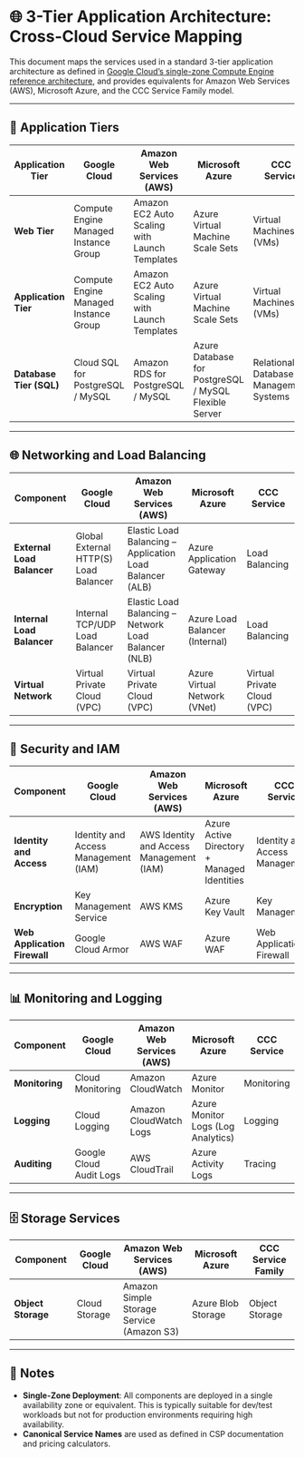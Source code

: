 # 🌐 3-Tier Application Architecture: Cross-Cloud Service Mapping

This document maps the services used in a standard 3-tier application architecture as defined in [Google Cloud’s single-zone Compute Engine reference architecture](https://cloud.google.com/architecture/single-zone-deployment-compute-engine), and provides equivalents for Amazon Web Services (AWS), Microsoft Azure, and the CCC Service Family model.

---

## 🧱 Application Tiers

| **Application Tier**    | **Google Cloud**                      | **Amazon Web Services (AWS)**                 | **Microsoft Azure**                                   | **CCC Service**                        |
| ----------------------- | ------------------------------------- | --------------------------------------------- | ----------------------------------------------------- | -------------------------------------- |
| **Web Tier**            | Compute Engine Managed Instance Group | Amazon EC2 Auto Scaling with Launch Templates | Azure Virtual Machine Scale Sets                      | Virtual Machines (VMs)                 |
| **Application Tier**    | Compute Engine Managed Instance Group | Amazon EC2 Auto Scaling with Launch Templates | Azure Virtual Machine Scale Sets                      | Virtual Machines (VMs)                 |
| **Database Tier (SQL)** | Cloud SQL for PostgreSQL / MySQL      | Amazon RDS for PostgreSQL / MySQL             | Azure Database for PostgreSQL / MySQL Flexible Server | Relational Database Management Systems |

---

## 🌐 Networking and Load Balancing

| **Component**              | **Google Cloud**                      | **Amazon Web Services (AWS)**                            | **Microsoft Azure**            | **CCC Service**             |
| -------------------------- | ------------------------------------- | -------------------------------------------------------- | ------------------------------ | --------------------------- |
| **External Load Balancer** | Global External HTTP(S) Load Balancer | Elastic Load Balancing – Application Load Balancer (ALB) | Azure Application Gateway      | Load Balancing              |
| **Internal Load Balancer** | Internal TCP/UDP Load Balancer        | Elastic Load Balancing – Network Load Balancer (NLB)     | Azure Load Balancer (Internal) | Load Balancing              |
| **Virtual Network**        | Virtual Private Cloud (VPC)           | Virtual Private Cloud (VPC)                              | Azure Virtual Network (VNet)   | Virtual Private Cloud (VPC) |

---

## 🔐 Security and IAM

| **Component**                | **Google Cloud**                     | **Amazon Web Services (AWS)**            | **Microsoft Azure**                         | **CCC Service**                |
| ---------------------------- | ------------------------------------ | ---------------------------------------- | ------------------------------------------- | ------------------------------ |
| **Identity and Access**      | Identity and Access Management (IAM) | AWS Identity and Access Management (IAM) | Azure Active Directory + Managed Identities | Identity and Access Management |
| **Encryption**               | Key Management Service               | AWS KMS                                  | Azure Key Vault                             | Key Management                 |
| **Web Application Firewall** | Google Cloud Armor                   | AWS WAF                                  | Azure WAF                                   | Web Application Firewall       |

---

## 📊 Monitoring and Logging

| **Component**  | **Google Cloud**        | **Amazon Web Services (AWS)** | **Microsoft Azure**                | **CCC Service** |
| -------------- | ----------------------- | ----------------------------- | ---------------------------------- | --------------- |
| **Monitoring** | Cloud Monitoring        | Amazon CloudWatch             | Azure Monitor                      | Monitoring      |
| **Logging**    | Cloud Logging           | Amazon CloudWatch Logs        | Azure Monitor Logs (Log Analytics) | Logging         |
| **Auditing**   | Google Cloud Audit Logs | AWS CloudTrail                | Azure Activity Logs                | Tracing         |

---

## 🗄️ Storage Services

| **Component**      | **Google Cloud** | **Amazon Web Services (AWS)**             | **Microsoft Azure** | **CCC Service Family** |
| ------------------ | ---------------- | ----------------------------------------- | ------------------- | ---------------------- |
| **Object Storage** | Cloud Storage    | Amazon Simple Storage Service (Amazon S3) | Azure Blob Storage  | Object Storage         |

---

## 📝 Notes

- **Single-Zone Deployment**: All components are deployed in a single availability zone or equivalent. This is typically suitable for dev/test workloads but not for production environments requiring high availability.
- **Canonical Service Names** are used as defined in CSP documentation and pricing calculators.
